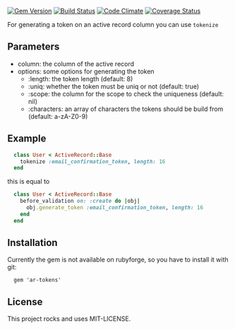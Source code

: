 [![Gem Version](https://badge.fury.io/rb/ar-tokens.png)](http://badge.fury.io/rb/ar-tokens)
[![Build Status](https://travis-ci.org/spieker/tokens.png?branch=master)](https://travis-ci.org/spieker/tokens)
[![Code Climate](https://codeclimate.com/github/spieker/tokens.png)](https://codeclimate.com/github/spieker/tokens)
[![Coverage Status](https://coveralls.io/repos/spieker/tokens/badge.png?branch=master)](https://coveralls.io/r/spieker/tokens?branch=master)

For generating a token on an active record column you can use `tokenize`

Parameters
----------

  * column: the column of the active record
  * options: some options for generating the token
    * :length: the token length (default: 8)
    * :uniq: whether the token must be uniq or not (default: true)
    * :scope: the column for the scope to check the uniqueness (default: nil)
    * :characters: an array of characters the tokens should be build from (default: a-zA-Z0-9)

Example
-------

```ruby
  class User < ActiveRecord::Base
    tokenize :email_confirmation_token, length: 16
  end
```

this is equal to

```ruby
  class User < ActiveRecord::Base
    before_validation on: :create do |obj|
      obj.generate_token :email_confirmation_token, length: 16
    end
  end
```

Installation
------------

Currently the gem is not available on rubyforge, so you have to install it with git:

```
  gem 'ar-tokens'
```

License
-------
This project rocks and uses MIT-LICENSE.
